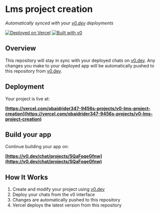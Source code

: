 # Lms project creation

*Automatically synced with your [v0.dev](https://v0.dev) deployments*

[![Deployed on Vercel](https://img.shields.io/badge/Deployed%20on-Vercel-black?style=for-the-badge&logo=vercel)](https://vercel.com/obaidrider347-9456s-projects/v0-lms-project-creation)
[![Built with v0](https://img.shields.io/badge/Built%20with-v0.dev-black?style=for-the-badge)](https://v0.dev/chat/projects/SQaFoqeGfnw)

## Overview

This repository will stay in sync with your deployed chats on [v0.dev](https://v0.dev).
Any changes you make to your deployed app will be automatically pushed to this repository from [v0.dev](https://v0.dev).

## Deployment

Your project is live at:

**[https://vercel.com/obaidrider347-9456s-projects/v0-lms-project-creation](https://vercel.com/obaidrider347-9456s-projects/v0-lms-project-creation)**

## Build your app

Continue building your app on:

**[https://v0.dev/chat/projects/SQaFoqeGfnw](https://v0.dev/chat/projects/SQaFoqeGfnw)**

## How It Works

1. Create and modify your project using [v0.dev](https://v0.dev)
2. Deploy your chats from the v0 interface
3. Changes are automatically pushed to this repository
4. Vercel deploys the latest version from this repository